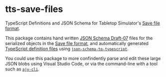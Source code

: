 # tts-save-files

TypeScript Definitions and JSON Schema for Tabletop Simulator's
[Save file format][1].

[1]: https://kb.tabletopsimulator.com/custom-content/save-file-format/

This package contains hand written [JSON Schema Draft-07][2] files for the
serialized objects in the [Save file format][1], and automatically generated
[TypeScript definition files][3] using [`json-schema-to-typescript`][4].

You could use this package to more confindently parse and edit these large
JSON blobs using Visual Studio Code, or via the command-line with a tool such
as [`ajv-cli`][5].

[2]: http://json-schema.org/draft-07/schema
[3]: https://www.typescriptlang.org/docs/handbook/declaration-files/introduction.html
[4]: https://www.npmjs.com/package/json-schema-to-typescript
[5]: https://www.npmjs.com/package/ajv-cli

